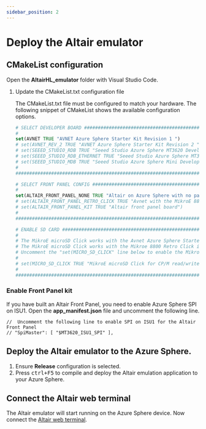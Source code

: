 ```yaml
---
sidebar_position: 2
---
```


# Deploy the Altair emulator

## CMakeList configuration

Open the **AltairHL_emulator** folder with Visual Studio Code.

1. Update the CMakeList.txt configuration file

    The CMakeList.txt file must be configured to match your hardware. The following snippet of CMakeList shows the available configuration options.

    ```cmake
    # SELECT DEVELOPER BOARD ##########################################################################################
    #
    set(AVNET TRUE "AVNET Azure Sphere Starter Kit Revision 1 ")
    # set(AVNET_REV_2 TRUE "AVNET Azure Sphere Starter Kit Revision 2 ")
    # set(SEEED_STUDIO_RDB TRUE "Seeed Studio Azure Sphere MT3620 Development Kit (aka Reference Design Board or rdb)")
    # set(SEEED_STUDIO_RDB_ETHERNET TRUE "Seeed Studio Azure Sphere MT3620 Development Kit with ethernet shield")
    # set(SEEED_STUDIO_MDB TRUE "Seeed Studio Azure Sphere Mini Developer Board")
    #
    ###################################################################################################################

    # SELECT FRONT PANEL CONFIG #######################################################################################
    #
    set(ALTAIR_FRONT_PANEL_NONE TRUE "Altair on Azure Sphere with no panel.")
    # set(ALTAIR_FRONT_PANEL_RETRO_CLICK TRUE "Avnet with the MikroE 8800 Retro Click")
    # set(ALTAIR_FRONT_PANEL_KIT TRUE "Altair front panel board")
    #
    ###################################################################################################################

    # ENABLE SD CARD ##################################################################################################
    #
    # The MikroE microSD Click works with the Avnet Azure Sphere Starter Kit Rev 1 and Rev 2 when in Socket 1.
    # The MikroE microSD Click works with the Mikroe 8800 Retro Click in Socket 2
    # Uncomment the "set(MICRO_SD_CLICK" line below to enable the MikroE microSD Click
    #
    # set(MICRO_SD_CLICK TRUE "MikroE microSD Click for CP/M read/write to SD Card")
    #
    ###################################################################################################################
    ```


### Enable Front Panel kit

If you have built an Altair Front Panel, you need to enable Azure Sphere SPI on ISU1.  Open the **app_manifest.json** file and uncomment the following line.

```text
//  Uncomment the following line to enable SPI on ISU1 for the Altair Front Panel
// "SpiMaster": [ "$MT3620_ISU1_SPI" ],
```

## Deploy the Altair emulator to the Azure Sphere.

1. Ensure **Release** configuration is selected.
1. Press <kbd>ctrl+F5</kbd> to compile and deploy the Altair emulation application to your Azure Sphere.

## Connect the Altair web terminal

The Altair emulator will start running on the Azure Sphere device. Now connect the [Altair web terminal](../../start/20-Web-Terminal.md).
